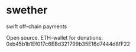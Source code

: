 # swether
swift off-chain payments

Open source.
ETH-wallet for donations: 0xb45b1b1Ef017c6EBd321799b35E16d7444d8fF22
